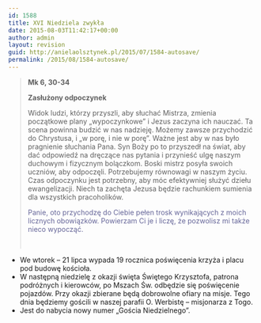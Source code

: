 ```yaml
---
id: 1588
title: XVI Niedziela zwykła
date: 2015-08-03T11:42:17+00:00
author: admin
layout: revision
guid: http://anielaolsztynek.pl/2015/07/1584-autosave/
permalink: /2015/08/1584-autosave/
---
```

> **Mk 6, 30-34**
> 
> **Zasłużony odpoczynek**
> 
> Widok ludzi, którzy przyszli, aby słuchać Mistrza, zmienia początkowe plany &#8222;wypoczynkowe&#8221; i Jezus zaczyna ich nauczać. Ta scena powinna budzić w nas nadzieję. Możemy zawsze przychodzić do Chrystusa, i &#8222;w porę, i nie w porę&#8221;. Ważne jest aby w nas było pragnienie słuchania Pana. Syn Boży po to przyszedł na świat, aby dać odpowiedź na dręczące nas pytania i przynieść ulgę naszym duchowym i fizycznym bolączkom. Boski mistrz posyła swoich uczniów, aby odpoczęli. Potrzebujemy równowagi w naszym życiu. Czas odpoczynku jest potrzebny, aby móc efektywniej służyć dziełu ewangelizacji. Niech ta zachęta Jezusa będzie rachunkiem sumienia dla wszystkich pracoholików.
> 
> <span style="color: #666699;">Panie, oto przychodzę do Ciebie pełen trosk wynikających z moich licznych obowiązków. Powierzam Ci je i liczę, że pozwolisz mi także nieco wypocząć.</span>
> 
> <span style="color: #666699;"><br /> </span>

  * We wtorek &#8211; 21 lipca wypada 19 rocznica poświęcenia krzyża i placu pod budowę kościoła.
  * W następną niedzielę z okazji święta Świętego Krzysztofa, patrona podróżnych i kierowców, po Mszach Św. odbędzie się poświęcenie pojazdów. Przy okazji zbierane będą dobrowolne ofiary na misje. Tego dnia będziemy gościli w naszej parafii O. Werbistę &#8211; misjonarza z Togo.
  * Jest do nabycia nowy numer &#8222;Gościa Niedzielnego&#8221;.